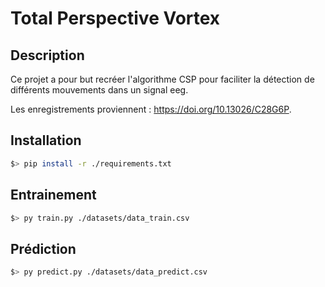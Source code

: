 # Total Perspective Vortex

## Description

Ce projet a pour but recréer l'algorithme CSP pour faciliter la détection de différents mouvements dans un signal eeg.

Les enregistrements proviennent : https://doi.org/10.13026/C28G6P.

## Installation

``` bash
$> pip install -r ./requirements.txt
```

## Entrainement
```bash
$> py train.py ./datasets/data_train.csv
```

## Prédiction
```bash
$> py predict.py ./datasets/data_predict.csv
```